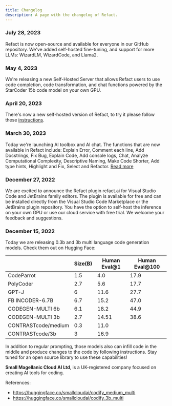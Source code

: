 ```yaml
---
title: Changelog
description: A page with the changelog of Refact.
---
```


### July 28, 2023

Refact is now open-source and available for everyone in our GitHub repository. We've added self-hosted fine-tuning, and support for more LLMs: WizardLM, WizardCode, and Llama2.

### May 4, 2023

We're releasing a new Self-Hosted Server that allows Refact users to use code completion, code transformation, and chat functions powered by the StarCoder 15b code model on your own GPU.

### April 20, 2023

There's now a new self-hosted version of Refact, to try it please follow these [instructions](https://github.com/smallcloudai/refact-self-hosting).

### March 30, 2023

Today we're launching AI toolbox and AI chat. The functions that are now available in Refact include: Explain Error, Comment each line, Add Docstrings, Fix Bug, Explain Code, Add console logs, Chat, Analyze Computational Complexity, Descriptive Naming, Make Code Shorter, Add type hints, Highlight and Fix, Select and Refactor. [Read more](https://refact.ai/blog/2023/introducing-refact-ai)

### December 27, 2022

We are excited to announce the Refact plugin refact.ai for Visual Studio Code and JetBrains family editors. The plugin is available for free and can be installed directly from the Visual Studio Code Marketplace or the JetBrains plugin repository. You have the option to self-host the inference on your own GPU or use our cloud service with free trial. We welcome your feedback and suggestions.

### December 15, 2022

Today we are releasing 0.3b and 3b multi language code generation models. Check them out on Hugging Face:

|                     | Size(B) | Human Eval@1 | Human Eval@100 |
| ------------------- | ------- | ------------ | -------------- |
| CodeParrot          | 1.5     | 4.0          | 17.9           |
| PolyCoder           | 2.7     | 5.6          | 17.7           |
| GPT-J               | 6       | 11.6         | 27.7           |
| FB INCODER-6.7B     | 6.7     | 15.2         | 47.0           |
| CODEGEN-MULTI 6b    | 6.1     | 18.2         | 44.9           |
| CODEGEN-MULTI 3b    | 2.7     | 14.51        | 38.6           |
| CONTRASTcode/medium | 0.3     | 11.0         |                |
| CONTRASTcode/3b     | 3       | 16.9         |                |

In addition to regular prompting, those models also can infill code in the middle and produce changes to the code by following instructions. Stay tuned for an open source library to use these capabilities!

**Small Magellanic Cloud AI Ltd**, is a UK-registered company focused on creating AI tools for coding.

References:

- https://huggingface.co/smallcloudai/codify_medium_multi
- https://huggingface.co/smallcloudai/codify_3b_multi